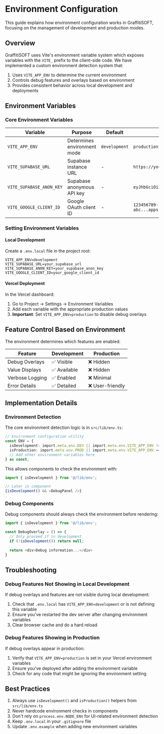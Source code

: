 # Environment Configuration

This guide explains how environment configuration works in GraffitiSOFT, focusing on the management of development and production modes.

## Overview

GraffitiSOFT uses Vite's environment variable system which exposes variables with the `VITE_` prefix to the client-side code. We have implemented a custom environment detection system that:

1. Uses `VITE_APP_ENV` to determine the current environment
2. Controls debug features and overlays based on environment
3. Provides consistent behavior across local development and deployments

## Environment Variables

### Core Environment Variables

| Variable | Purpose | Default | Example |
|----------|---------|---------|---------|
| `VITE_APP_ENV` | Determines environment mode | `development` | `production` |
| `VITE_SUPABASE_URL` | Supabase instance URL | - | `https://your-project.supabase.co` |
| `VITE_SUPABASE_ANON_KEY` | Supabase anonymous API key | - | `eyJhbGciOiJI...` |
| `VITE_GOOGLE_CLIENT_ID` | Google OAuth client ID | - | `123456789-abc...apps.googleusercontent.com` |

### Setting Environment Variables

#### Local Development

Create a `.env.local` file in the project root:

```
VITE_APP_ENV=development
VITE_SUPABASE_URL=your_supabase_url
VITE_SUPABASE_ANON_KEY=your_supabase_anon_key
VITE_GOOGLE_CLIENT_ID=your_google_client_id
```

#### Vercel Deployment

In the Vercel dashboard:
1. Go to Project → Settings → Environment Variables
2. Add each variable with the appropriate production values
3. **Important**: Set `VITE_APP_ENV=production` to disable debug overlays

## Feature Control Based on Environment

The environment determines which features are enabled:

| Feature | Development | Production |
|---------|-------------|------------|
| Debug Overlays | ✅ Visible | ❌ Hidden |
| Value Displays | ✅ Available | ❌ Hidden |
| Verbose Logging | ✅ Enabled | ❌ Minimal |
| Error Details | ✅ Detailed | ❌ User-friendly |

## Implementation Details

### Environment Detection

The core environment detection logic is in `src/lib/env.ts`:

```typescript
// Environment configuration utility
const ENV = {
  isDevelopment: import.meta.env.DEV || import.meta.env.VITE_APP_ENV !== 'production',
  isProduction: import.meta.env.PROD || import.meta.env.VITE_APP_ENV === 'production',
  // Add other environment variables here
} as const;
```

This allows components to check the environment with:

```typescript
import { isDevelopment } from '@/lib/env';

// Later in component
{isDevelopment() && <DebugPanel />}
```

### Debug Components

Debug components should always check the environment before rendering:

```typescript
import { isDevelopment } from '@/lib/env';

const DebugOverlay = () => {
  // Only proceed if in development
  if (!isDevelopment()) return null;
  
  return <div>Debug information...</div>
}
```

## Troubleshooting

### Debug Features Not Showing in Local Development

If debug overlays and features are not visible during local development:

1. Check that `.env.local` has `VITE_APP_ENV=development` or is not defining this variable
2. Ensure you've restarted the dev server after changing environment variables
3. Clear browser cache and do a hard reload

### Debug Features Showing in Production

If debug overlays appear in production:

1. Verify that `VITE_APP_ENV=production` is set in your Vercel environment variables
2. Ensure you've deployed after adding the environment variable
3. Check for any code that might be ignoring the environment setting

## Best Practices

1. Always use `isDevelopment()` and `isProduction()` helpers from `src/lib/env.ts`
2. Never hardcode environment checks in components
3. Don't rely on `process.env.NODE_ENV` for UI-related environment detection
4. Keep `.env.local` in your `.gitignore` file
5. Update `.env.example` when adding new environment variables 